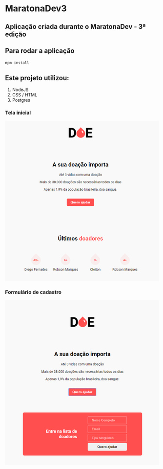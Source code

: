 # MaratonaDev3

## Aplicação criada durante o MaratonaDev - 3ª edição

## Para rodar a aplicação

``npm install`` 

## Este projeto utilizou:

1. NodeJS
2. CSS / HTML
3. Postgres

### Tela inicial

<img src="Capturar.PNG" alt="Tela inicial do projeto de doação de sangue">

### Formulário de cadastro

<img src="Capturar(1).PNG" alt="Formulário de cadastro de doação">
